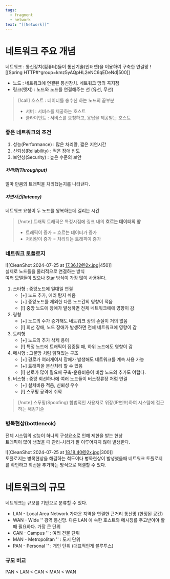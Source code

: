 ```yaml
---
tags:
  - fragment
  - network
text: "[[Network]]"
---
```

# 네트워크 주요 개념
네트워크 : 통신장치(컴퓨터)들이 통신기술(인터넷)을 이용하여 구축한 연결망
![[Spring HTTP#^group=kmz5yAQpHL2eNC6qEDeNd|500]]
- 노드 : 네트워크에 연결된 통신장치. 네트워크 망의 꼭지점
- 링크(엣지) : 노드와 노드를 연결해주는 선 (유선, 무선)

> [!call]  호스트 : 데이터를 송수신 하는 노드의 끝부분
> - 서버 : 서비스를 제공하는 호스트
> - 클라이언트 : 서비스를 요청하고, 응답을 제공받는 호스트

### 좋은 네트워크의 조건

1. 성능(Performance) : 많은 처리량, 짧은 지연시간
2. 신뢰성(Reliability) : 적은 장애 빈도
3. 보안성(Security) : 높은 수준의 보안

##### 처리량(Throughput)
얼마 만큼의 트래픽을 처리했는지를 나타낸다.
##### 지연시간(latency)
네트워크 요청이 두 노드를 왕복하는데 걸리는 시간
> [!note] 트래픽
> 트래픽은 특정시점에 링크 내의 **흐르는 데이터의 양**
>
> - 트래픽이 증가 = 흐르는 데이터가 증가
> - 처리량이 증가 = 처리되는 트래픽이 증가

### 네트워크 토폴로지

![[CleanShot 2024-07-25 at 17.36.12@2x.jpg|450]] \
실제로 노드들을 물리적으로 연결하는 방식\
여러 모델들이 있으나 Star 방식이 가장 많이 사용된다.

1. 스타형 : 중앙노드에 일대일 연결
   - [+] 노드 추가, 에러 탐지 쉬움
   - [+] 중앙노드를 제외한 다른 노드간의 영향이 적음
   - [!] 중앙 노드에 장애가 발생하면 전체 네트워크에에 영향이 감
2. 링형
   - [+] 노드의 수가 증가해도 네트워크 상의 손실이 거의 없음
   - [!] 회선 장애, 노드 장애가 발생하면 전체 네트워크에 영향이 감
3. 트리형
   - [+] 노드의 추가 삭제 용이
   - [!] 특정 노드에 트래픽이 집중될 때, 하위 노드에도 영향이 감
4. 메시형 : 그물망 처럼 얽혀있는 구조
   - [+] 경로가 여러개여서 장애가 발생해도 네트워크를 계속 사용 가능
   - [+] 트래픽을 분산처리 할 수 있음
   - [!] 선로가 많이 필요해 구축-운용비용이 비쌈 노드의 추가도 어렵다.
5. 버스형 : 중앙 회선하나에 여러 노드들이 버스정류장 처럼 연결
   - [+] 설치비용 적음, 신뢰성 우수
   - [!] 스푸핑 공격에 취약

> [!note] 스푸핑(Spoofing)
> 합법적인 사용자로 위장(IP변조)하여 시스템에 접근하는 해킹기술

### 병목현상(bottleneck)

전체 시스템의 성능이 하나의 구성요소로 인해 제한을 받는 현상\
트래픽이 많이 생겼을 때 관리-처리가 잘 이루어지지 않아 발생한다.

![[CleanShot 2024-07-25 at 18.18.40@2x.jpg|300]] \
토폴로지는 병목현상을 해결하는 척도이다
병목현상이 발생했을때 네트워크 토폴로지를 확인하고 회선을 추가하는 방식으로 해결할 수 있다.

# 네트워크의 규모 

네트워크는 규모를 기반으로 분류할 수 있다.

- LAN - Local Area Network
  가까운 지역을 연결한 근거리 통신망 (한정된 공간)
- WAN - Wide ''
  광역 통신망. 다른 LAN 에 속한 호스트와 메시징를 주고받아야 할때 필요하다. 가장 큰 단위
- CAN - Campus '' : 여러 건물 단위
- MAN - Metropolitan '' : 도시 단위
- PAN - Personal '' : 개인 단위 (대표적인게 블루투스)

### 규모 비교
PAN < LAN < CAN < MAN < WAN

